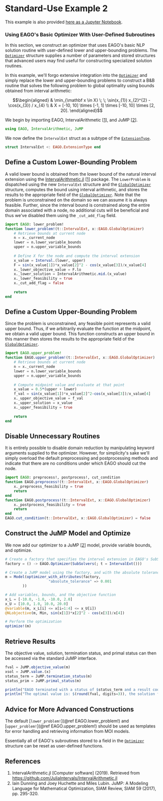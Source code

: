 # Standard-Use Example 2

This example is also provided [here as a Jupyter Notebook](https://github.com/PSORLab/EAGO-notebooks/blob/master/notebooks/nlpopt_interval_bnb.ipynb).

### Using EAGO's Basic Optimizer With User-Defined Subroutines

In this section, we construct an optimizer that uses EAGO's basic NLP solution routine with user-defined lower and upper-bounding problems. The [`Optimizer`](@ref) structure supplies a number of parameters and stored structures that advanced users may find useful for constructing specialized solution routines.

In this example, we'll forgo extensive integration into the [`Optimizer`](@ref) and simply replace the lower and upper-bounding problems to construct a B&B routine that solves the following problem to global optimality using bounds obtained from interval arithmetic:

```math
\begin{aligned}
& \min_{\mathbf x \in X} \; \; \sin(x_{1}) x_{2}^{2} - \cos(x_{3}) / x_{4} \\
& X = [-10, 10] \times [-1, 1] \times [-10, 10] \times [2, 20].
\end{aligned}
```

We begin by importing EAGO, IntervalArithmetic [[1](#References)], and JuMP [[2](#References)].

```julia
using EAGO, IntervalArithmetic, JuMP
```

We now define the `IntervalExt` struct as a subtype of the [`ExtensionType`](@ref).

```julia
struct IntervalExt <: EAGO.ExtensionType end
```

## Define a Custom Lower-Bounding Problem

A valid lower bound is obtained from the lower bound of the natural interval extension using the [IntervalArithmetic.jl](https://github.com/JuliaIntervals/IntervalArithmetic.jl) [[1](#References)] package. The `LowerProblem` is dispatched using the new `IntervalExt` structure and the [`GlobalOptimizer`](@ref) structure, computes the bound using interval arithmetic, and stores the results to the appropriate field of the [`GlobalOptimizer`](@ref). Note that the problem is unconstrained on the domain so we can assume it is always feasible. Further, since the interval bound is constrained along the entire domain associated with a node, no additional cuts will be beneficial and thus we've disabled them using the `_cut_add_flag` field.

```julia
import EAGO: lower_problem!
function lower_problem!(t::IntervalExt, x::EAGO.GlobalOptimizer)
    # Retrieve bounds at current node
    n = x._current_node
    lower = n.lower_variable_bounds
    upper = n.upper_variable_bounds
    
    # Define X for the node and compute the interval extension
    x_value = Interval.(lower, upper)
    F = sin(x_value[1])*x_value[2]^2 - cos(x_value[3])/x_value[4]
    x._lower_objective_value = F.lo
    x._lower_solution = IntervalArithmetic.mid.(x_value)
    x._lower_feasibility = true
    x._cut_add_flag = false
    
    return
end
```

## Define a Custom Upper-Bounding Problem

Since the problem is unconstrained, any feasible point represents a valid upper bound. Thus, if we arbitrarily evaluate the function at the midpoint, we obtain a valid upper bound. This function constructs an upper bound in this manner then stores the results to the appropriate field of the [`GlobalOptimizer`](@ref).

```julia
import EAGO.upper_problem!
function EAGO.upper_problem!(t::IntervalExt, x::EAGO.GlobalOptimizer)
    # Retrieve bounds at current node
    n = x._current_node
    lower = n.lower_variable_bounds
    upper = n.upper_variable_bounds
    
    # Compute midpoint value and evaluate at that point
    x_value = 0.5*(upper + lower)
    f_val = sin(x_value[1])*x_value[2]^2-cos(x_value[3])/x_value[4]
    x._upper_objective_value = f_val
    x._upper_solution = x_value
    x._upper_feasibility = true
    
    return
end
```

## Disable Unnecessary Routines

It is entirely possible to disable domain reduction by manipulating keyword arguments supplied to the optimizer. However, for simplicity's sake we'll simply overload the default preprocessing and postprocessing methods and indicate that there are no conditions under which EAGO should cut the node.

```julia
import EAGO: preprocess!, postprocess!, cut_condition
function EAGO.preprocess!(t::IntervalExt, x::EAGO.GlobalOptimizer)
    x._preprocess_feasibility = true
    return
end
function EAGO.postprocess!(t::IntervalExt, x::EAGO.GlobalOptimizer)
    x._postprocess_feasibility = true
    return
end
EAGO.cut_condition(t::IntervalExt, x::EAGO.GlobalOptimizer) = false
```

## Construct the JuMP Model and Optimize

We now add our optimizer to a JuMP [[2](#References)] model, provide variable bounds, and optimize.

```julia
# Create a factory that specifies the interval extension in EAGO's SubSolver
factory = () -> EAGO.Optimizer(SubSolvers(; t = IntervalExt()))

# Create a JuMP model using the factory, and with the absolute tolerance set by keyword argument
m = Model(optimizer_with_attributes(factory,
                    "absolute_tolerance" => 0.001
        ))

# Add variables, bounds, and the objective function
x_L = [-10.0, -1.0, -10.0, 2.0]
x_U = [10.0, 1.0, 10.0, 20.0]
@variable(m, x_L[i] <= x[i=1:4] <= x_U[i])
@NLobjective(m, Min, sin(x[1])*x[2]^2 - cos(x[3])/x[4])

# Perform the optimization
optimize!(m)
```

## Retrieve Results

The objective value, solution, termination status, and primal status can then be accessed via the standard JuMP interface.

```julia
fval = JuMP.objective_value(m)
xsol = JuMP.value.(x)
status_term = JuMP.termination_status(m)
status_prim = JuMP.primal_status(m)

println("EAGO terminated with a status of $status_term and a result code of $status_prim")
println("The optimal value is: $(round(fval, digits=3)), the solution found is $(round.(xsol, digits=4)).")
```

## Advice for More Advanced Constructions

The default [`lower_problem!`](@ref EAGO.lower_problem!) and [`upper_problem!`](@ref EAGO.upper_problem!) should be used as templates for error handling and retrieving information from MOI models.

Essentially all of EAGO's subroutines stored to a field in the [`Optimizer`](@ref) structure can be reset as user-defined functions.

## References

1. IntervalArithmetic.jl \[Computer software\] (2019). Retrieved from https://github.com/JuliaIntervals/IntervalArithmetic.jl
2. Iain Dunning and Joey Huchette and Miles Lubin. JuMP: A Modeling Language for Mathematical Optimization, SIAM Review, SIAM 59 (2017), pp. 295-320.
